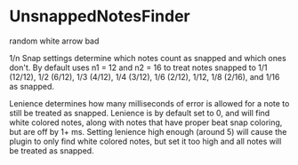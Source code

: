 # UnsnappedNotesFinder
random white arrow bad

1/n Snap settings determine which notes count as snapped and which ones don't. By default uses n1 = 12 and n2 = 16 to treat notes snapped to 1/1 (12/12), 1/2 (6/12), 1/3 (4/12), 1/4 (3/12), 1/6 (2/12), 1/12, 1/8 (2/16), and 1/16 as snapped.

Lenience determines how many milliseconds of error is allowed for a note to still be treated as snapped. Lenience is by default set to 0, and will find white colored notes, along with notes that have proper beat snap coloring, but are off by 1+ ms. Setting lenience high enough (around 5) will cause the plugin to only find white colored notes, but set it too high and all notes will be treated as snapped.
